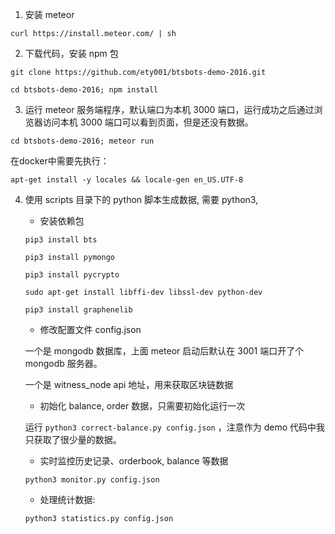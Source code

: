 1. 安装 meteor

`curl https://install.meteor.com/ | sh`

2. 下载代码，安装 npm 包

`git clone https://github.com/ety001/btsbots-demo-2016.git`

`cd btsbots-demo-2016; npm install`

3. 运行 meteor 服务端程序，默认端口为本机 3000 端口，运行成功之后通过浏览器访问本机 3000 端口可以看到页面，但是还没有数据。

`cd btsbots-demo-2016; meteor run`

在docker中需要先执行：

`apt-get install -y locales && locale-gen en_US.UTF-8`

4. 使用 scripts 目录下的 python 脚本生成数据, 需要 python3,

    * 安装依赖包

    `pip3 install bts`

    `pip3 install pymongo`

    `pip3 install pycrypto`

    `sudo apt-get install libffi-dev libssl-dev python-dev`

    `pip3 install graphenelib`

    * 修改配置文件 config.json

    一个是 mongodb 数据库，上面 meteor 启动后默认在 3001 端口开了个 mongodb 服务器。

    一个是 witness_node api 地址，用来获取区块链数据

    * 初始化 balance, order 数据，只需要初始化运行一次

    运行 `python3 correct-balance.py config.json` ，注意作为 demo 代码中我只获取了很少量的数据。

    * 实时监控历史记录、orderbook, balance 等数据

    `python3 monitor.py config.json`

    * 处理统计数据:

    `python3 statistics.py config.json`